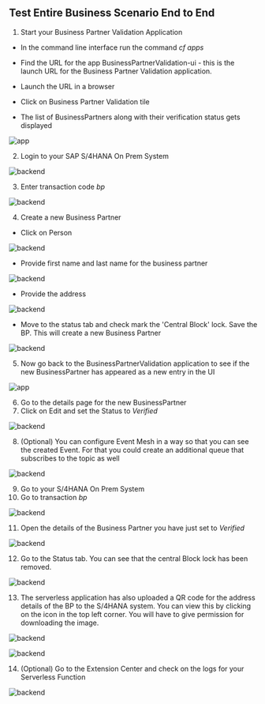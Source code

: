 ## Test Entire Business Scenario End to End
1. Start your Business Partner Validation Application

- In the command line interface run the command *cf apps*

- Find the URL for the app BusinessPartnerValidation-ui - this is the launch URL for the Business Partner Validation application.

- Launch the URL in a browser

- Click on Business Partner Validation tile

- The list of BusinessPartners along with their verification status gets displayed

 ![app](./images/endtoend2.png)

2. Login to your SAP S/4HANA On Prem System

 ![backend](./images/endtoend3.png)

3. Enter transaction code *bp*

 ![backend](./images/endtoend4.png)

4. Create a new Business Partner

- Click on Person

 ![backend](./images/endtoend5.png)
 
- Provide first name and last name for the business partner
 
 ![backend](./images/endtoend6.png)
  
- Provide the address  
  
 ![backend](./images/endtoend7.png)
 
 - Move to the status tab and check mark the 'Central Block' lock. Save the BP. This will create a new Business Partner
   
 ![backend](./images/endtoend8.png)

5. Now go back to the BusinessPartnerValidation application to see if the new BusinessPartner has appeared as a new entry in the UI

 ![app](./images/endtoend9.png)

6. Go to the details page for the new BusinessPartner
7. Click on Edit and set the Status to *Verified*

 ![backend](./images/endtoend10.png)

8. (Optional) You can configure Event Mesh in a way so that you can see the created Event. For that you could create an additional queue that subscribes to the topic as well

 ![backend](./images/endtoend11.png)

9. Go to your S/4HANA On Prem System 
10. Go to transaction *bp*

 ![backend](./images/endtoend4.png)

11. Open the details of the Business Partner you have just set to *Verified*

 ![backend](./images/endtoend12.png)

12. Go to the Status tab. You can see that the central Block lock has been removed.

 ![backend](./images/endtoend13.png)

13. The serverless application has also uploaded a QR code for the address details of the BP to the S/4HANA system. You can view this by clicking on the icon in the top left corner. You will have to give permission for downloading the image.

 ![backend](./images/endtoend14.png)
 
 ![backend](./images/endtoend15.png)

14. (Optional) Go to the Extension Center and check on the logs for your Serverless Function 

 ![backend](./images/endtoend16.png)
